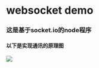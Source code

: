 # websocket demo
### 这是基于socket.io的node程序
#### 以下是实现通讯的原理图
<image src='https://github.com/yyyjjj666/websocket/blob/1.0.0/%E6%B5%81%E7%A8%8B%E5%9B%BE.png'/>
